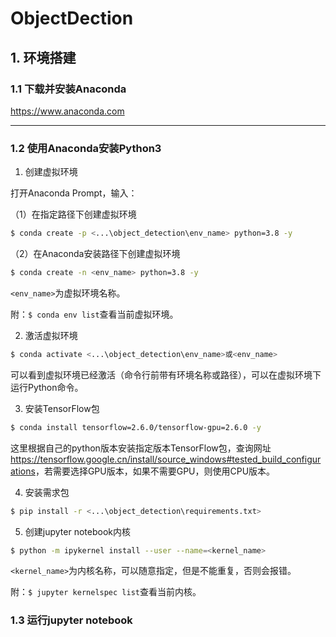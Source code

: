 # ObjectDection 
## 1. 环境搭建
### 1.1 下载并安装Anaconda
<https://www.anaconda.com>

---
### 1.2 使用Anaconda安装Python3
1. 创建虚拟环境

打开Anaconda Prompt，输入：

（1）在指定路径下创建虚拟环境

```bash
$ conda create -p <...\object_detection\env_name> python=3.8 -y
```
（2）在Anaconda安装路径下创建虚拟环境

```bash
$ conda create -n <env_name> python=3.8 -y
````
`<env_name>`为虚拟环境名称。

附：```$ conda env list```查看当前虚拟环境。

2. 激活虚拟环境

```bash
$ conda activate <...\object_detection\env_name>或<env_name>
```
可以看到虚拟环境已经激活（命令行前带有环境名称或路径），可以在虚拟环境下运行Python命令。

3. 安装TensorFlow包

```bash
$ conda install tensorflow=2.6.0/tensorflow-gpu=2.6.0 -y
```
这里根据自己的python版本安装指定版本TensorFlow包，查询网址<https://tensorflow.google.cn/install/source_windows#tested_build_configurations>，若需要选择GPU版本，如果不需要GPU，则使用CPU版本。

4. 安装需求包

```bash 
$ pip install -r <...\object_detection\requirements.txt>
```
5. 创建jupyter notebook内核

```bash
$ python -m ipykernel install --user --name=<kernel_name>
```
`<kernel_name>`为内核名称，可以随意指定，但是不能重复，否则会报错。

附：```$ jupyter kernelspec list```查看当前内核。

### 1.3 运行jupyter notebook

```bash